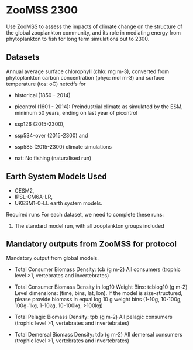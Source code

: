 # ZooMSS 2300

Use ZooMSS to assess the impacts of climate change on the structure of the global zooplankton community, and its role in mediating energy from phytoplankton to fish for long term simulations out to 2300.

## Datasets ##
Annual average surface chlorophyll (chlo: mg m-3), converted from phytoplankton carbon concentration (phyc: mol m-3) and surface temperature (tos: oC) netcdfs for 
* historical (1850 - 2014)
* picontrol (1601 - 2014): Preindustrial climate as simulated by the ESM, minimum 50 years, ending on last year of picontrol
* ssp126 (2015-2300), 
* ssp534-over (2015-2300) and 
* ssp585 (2015-2300) climate simulations

* nat: No fishing (naturalised run)

## Earth System Models Used
* CESM2, 
* IPSL-CM6A-LR, 
* UKESM1-0-LL earth system models. 

Required runs
For each dataset, we need to complete these runs:
1)	The standard model run, with all zooplankton groups included

## Mandatory outputs from ZooMSS for protocol
Mandatory output from global models.

- Total Consumer Biomass Density: tcb (g m-2)
    All consumers (trophic level >1, vertebrates and invertebrates)

- Total Consumer Biomass Density in log10 Weight Bins: tcblog10 (g m-2)
    Level dimensions: (time, bins, lat, lon).
    If the model is size-structured, please provide biomass in equal log 10 g weight bins (1-10g, 10-100g, 100g-1kg, 1-10kg, 10-100kg, >100kg)

- Total Pelagic Biomass Density: tpb (g m-2)
    All pelagic consumers (trophic level >1, vertebrates and invertebrates)
  
- Total Demersal Biomass Density: tdb (g m-2)
    All demersal consumers (trophic level >1, vertebrates and invertebrates)


